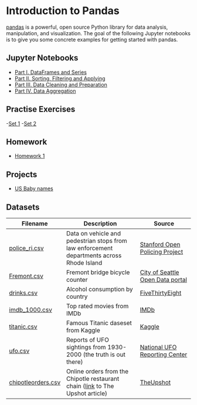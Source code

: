 # Introduction to Pandas

[pandas](https://pandas.pydata.org/) is a powerful, open source Python library for data analysis, manipulation, and visualization. 
The goal of the following Jupyter notebooks is to give you some concrete examples for getting started with pandas.


## Jupyter Notebooks

- [Part I. DataFrames and Series](./Part%20I.ipynb)
- [Part II. Sorting, Filtering and Applying](./Part%20II.ipynb)
- [Part III. Data Cleaning and Preparation](./Part%20III.ipynb)
- [Part IV. Data Aggregation](./Part%20IV.ipynb)

## Practise Exercises

-[Set 1](./Set1)
-[Set 2](./Set2)

## Homework 

- [Homework 1](.\Homework1.ipynb)

## Projects

- [US Baby names](.\US_Baby_names.ipynb)

## Datasets

Filename | Description |  Source
--- | --- |  --- 
[police_ri.csv](https://raw.githubusercontent.com/um-perez-alvaro/Data-Science-Practice/master/Pandas/Data/police_ri.csv) | Data on vehicle and pedestrian stops from law enforcement departments across Rhode Island | [Stanford Open Policing Project](https://openpolicing.stanford.edu/data/)
[Fremont.csv](https://raw.githubusercontent.com/um-perez-alvaro/Data-Science-Practice/master/Pandas/Data/Fremont.csv) | Fremont bridge bicycle counter | [City of Seattle Open Data portal](https://data.seattle.gov/)
[drinks.csv](https://raw.githubusercontent.com/um-perez-alvaro/Data-Science-Practice/master/Pandas/Data/drinks.csv) | Alcohol consumption by country | [FiveThirtyEight](https://github.com/fivethirtyeight/data/tree/master/alcohol-consumption) 
[imdb_1000.csv](https://raw.githubusercontent.com/um-perez-alvaro/Data-Science-Practice/master/Pandas/Data/imdb_1000.csv) | Top rated movies from IMDb  | [IMDb](http://www.imdb.com/search/title?groups=top_1000&sort=user_rating&view=simple) 
[titanic.csv](https://raw.githubusercontent.com/um-perez-alvaro/Data-Science-Practice/master/Pandas/Data/titanic.csv) | Famous Titanic daseset from Kaggle | [Kaggle](https://www.kaggle.com/c/titanic)
[ufo.csv](https://raw.githubusercontent.com/um-perez-alvaro/Data-Science-Practice/master/Pandas/Data/ufo.csv) | Reports of UFO sightings from 1930-2000 (the truth is out there)  | [National UFO Reporting Center](http://www.nuforc.org/webreports.html)
[chipotleorders.csv](https://raw.githubusercontent.com/um-perez-alvaro/Data-Science-Practice/master/Pandas/Data/chipotleorders.csv) | Online orders from the Chipotle restaurant chain ([link](https://www.nytimes.com/interactive/2015/02/17/upshot/what-do-people-actually-order-at-chipotle.html) to The Upshot article)| [TheUpshot](https://github.com/TheUpshot/chipotle)
